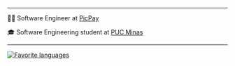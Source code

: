 
<hr>

<p>👨‍💻 Software Engineer at <a href="https://picpay.com/" target="blank_">PicPay</a></p>
<p>🎓 Software Engineering student at <a href="https://pucminas.br" target="blank_">PUC Minas</a></p>

<hr>

[![Favorite languages](https://skillicons.dev/icons?i=java,c)](https://skillicons.dev)
